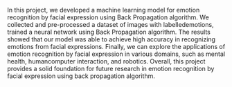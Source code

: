 In this project, we developed a machine learning model for emotion recognition by facial expression using Back Propagation algorithm. We collected and pre-processed a dataset of images with labelledemotions, trained a neural network using Back Propagation 
algorithm. The results showed that our model was able to achieve high accuracy in recognizing emotions from facial expressions. Finally, we can explore the applications of emotion recognition by facial expression in various domains, such as mental health, humancomputer interaction, and robotics. Overall, this project provides a 
solid foundation for future research in emotion recognition by facial 
expression using back propagation algorithm. 
